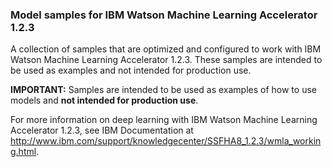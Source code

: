 ### Model samples for IBM Watson Machine Learning Accelerator 1.2.3

A collection of samples that are optimized and configured to work with IBM Watson Machine Learning Accelerator 1.2.3. These samples are intended to be used as examples and not intended for production use. 

**IMPORTANT:** Samples are intended to be used as examples of how to use models and **not intended for production use**.

For more information on deep learning with IBM Watson Machine Learning Accelerator 1.2.3, see IBM Documentation at http://www.ibm.com/support/knowledgecenter/SSFHA8_1.2.3/wmla_working.html.
